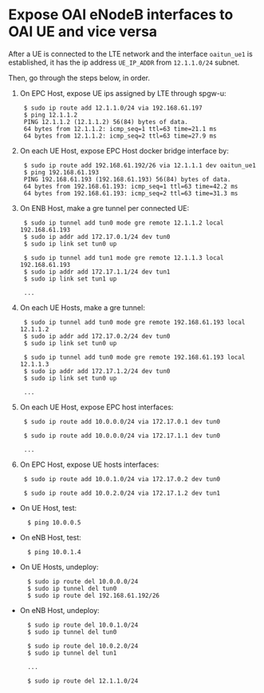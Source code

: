# Expose OAI eNodeB interfaces to OAI UE and vice versa


After a UE is connected to the LTE network and the interface `oaitun_ue1` is established, it has the ip address `UE_IP_ADDR` from `12.1.1.0/24` subnet. 

Then, go through the steps below, in order.

1. On EPC Host, expose UE ips assigned by LTE through spgw-u:

		$ sudo ip route add 12.1.1.0/24 via 192.168.61.197
		$ ping 12.1.1.2
		PING 12.1.1.2 (12.1.1.2) 56(84) bytes of data.
		64 bytes from 12.1.1.2: icmp_seq=1 ttl=63 time=21.1 ms
		64 bytes from 12.1.1.2: icmp_seq=2 ttl=63 time=27.9 ms

2. On each UE Host, expose EPC Host docker bridge interface by:
		
		$ sudo ip route add 192.168.61.192/26 via 12.1.1.1 dev oaitun_ue1
		$ ping 192.168.61.193
		PING 192.168.61.193 (192.168.61.193) 56(84) bytes of data.
		64 bytes from 192.168.61.193: icmp_seq=1 ttl=63 time=42.2 ms
		64 bytes from 192.168.61.193: icmp_seq=2 ttl=63 time=31.3 ms

3. On ENB Host, make a gre tunnel per connected UE:

		$ sudo ip tunnel add tun0 mode gre remote 12.1.1.2 local 192.168.61.193
		$ sudo ip addr add 172.17.0.1/24 dev tun0
		$ sudo ip link set tun0 up
		
		$ sudo ip tunnel add tun1 mode gre remote 12.1.1.3 local 192.168.61.193
		$ sudo ip addr add 172.17.1.1/24 dev tun1
		$ sudo ip link set tun1 up
		
		...

4. On each UE Hosts, make a gre tunnel:

		$ sudo ip tunnel add tun0 mode gre remote 192.168.61.193 local 12.1.1.2
		$ sudo ip addr add 172.17.0.2/24 dev tun0
		$ sudo ip link set tun0 up
		
		$ sudo ip tunnel add tun0 mode gre remote 192.168.61.193 local 12.1.1.3
		$ sudo ip addr add 172.17.1.2/24 dev tun0
		$ sudo ip link set tun0 up
		
		...
	
5. On each UE Host, expose EPC host interfaces:
	
		$ sudo ip route add 10.0.0.0/24 via 172.17.0.1 dev tun0
		
		$ sudo ip route add 10.0.0.0/24 via 172.17.1.1 dev tun0
		
		...
	
6. On EPC Host, expose UE hosts interfaces:
	
		$ sudo ip route add 10.0.1.0/24 via 172.17.0.2 dev tun0
		
		$ sudo ip route add 10.0.2.0/24 via 172.17.1.2 dev tun1

- On UE Host, test:

		$ ping 10.0.0.5

- On eNB Host, test:

		$ ping 10.0.1.4

- On UE Hosts, undeploy:		
	
		$ sudo ip route del 10.0.0.0/24
		$ sudo ip tunnel del tun0
		$ sudo ip route del 192.168.61.192/26

- On eNB Host, undeploy:
	
		$ sudo ip route del 10.0.1.0/24
		$ sudo ip tunnel del tun0
		
		$ sudo ip route del 10.0.2.0/24
		$ sudo ip tunnel del tun1
		
		...
		
		$ sudo ip route del 12.1.1.0/24
		
